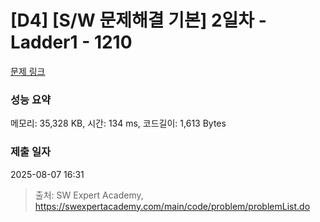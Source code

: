 # [D4] [S/W 문제해결 기본] 2일차 - Ladder1 - 1210 

[문제 링크](https://swexpertacademy.com/main/code/problem/problemDetail.do?contestProbId=AV14ABYKADACFAYh) 

### 성능 요약

메모리: 35,328 KB, 시간: 134 ms, 코드길이: 1,613 Bytes

### 제출 일자

2025-08-07 16:31



> 출처: SW Expert Academy, https://swexpertacademy.com/main/code/problem/problemList.do